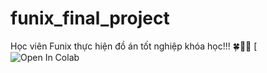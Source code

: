 # funix_final_project
Học viên Funix thực hiện đồ án tốt nghiệp khóa học!!! 🍀:star2:🍂
[![Open In Colab](https://colab.research.google.com/drive/1ZDKgdmfUx9uu1EQkUBbal5fl1WJI8ha0?authuser=1&fbclid=IwAR3Zi9kG3R-67cRG1KoLK3jjXunOGEBc_uhiBnySTS6675FfCtRcSyn7L-g#scrollTo=YQYt43_BaONK&uniqifier=2)

